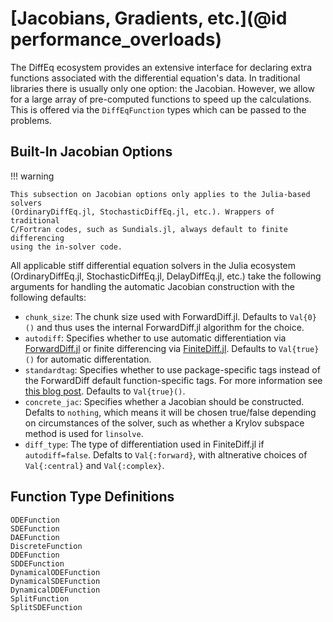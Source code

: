 # [Jacobians, Gradients, etc.](@id performance_overloads)

The DiffEq ecosystem provides an extensive interface for declaring extra functions
associated with the differential equation's data. In traditional libraries there
is usually only one option: the Jacobian. However, we allow for a large array
of pre-computed functions to speed up the calculations. This is offered via the
`DiffEqFunction` types which can be passed to the problems.

## Built-In Jacobian Options

!!! warning

    This subsection on Jacobian options only applies to the Julia-based solvers
    (OrdinaryDiffEq.jl, StochasticDiffEq.jl, etc.). Wrappers of traditional
    C/Fortran codes, such as Sundials.jl, always default to finite differencing
    using the in-solver code.

All applicable stiff differential equation solvers in the Julia ecosystem
(OrdinaryDiffEq.jl, StochasticDiffEq.jl, DelayDiffEq.jl, etc.) take the following
arguments for handling the automatic Jacobian construction with the following defaults:

- `chunk_size`: The chunk size used with ForwardDiff.jl. Defaults to `Val{0}()`
  and thus uses the internal ForwardDiff.jl algorithm for the choice.
- `autodiff`: Specifies whether to use automatic differentiation via
  [ForwardDiff.jl](https://github.com/JuliaDiff/ForwardDiff.jl) or finite
  differencing via [FiniteDiff.jl](https://github.com/JuliaDiff/FiniteDiff.jl).
  Defaults to `Val{true}()` for automatic differentation.
- `standardtag`: Specifies whether to use package-specific tags instead of the
  ForwardDiff default function-specific tags. For more information see
  [this blog post](https://www.stochasticlifestyle.com/improved-forwarddiff-jl-stacktraces-with-package-tags/).
  Defaults to `Val{true}()`.
- `concrete_jac`: Specifies whether a Jacobian should be constructed. Defalts to
  `nothing`, which means it will be chosen true/false depending on circumstances
  of the solver, such as whether a Krylov subspace method is used for `linsolve`.
- `diff_type`: The type of differentiation used in FiniteDiff.jl if `autodiff=false`.
  Defalts to `Val{:forward}`, with altnerative choices of `Val{:central}` and
  `Val{:complex}`. 

## Function Type Definitions

```@docs
ODEFunction
SDEFunction
DAEFunction
DiscreteFunction
DDEFunction
SDDEFunction
DynamicalODEFunction
DynamicalSDEFunction
DynamicalDDEFunction
SplitFunction
SplitSDEFunction
```